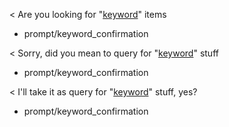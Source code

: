 < Are you looking for "[keyword](keyword_candidate)" items
* prompt/keyword_confirmation

< Sorry, did you mean to query for "[keyword](keyword_candidate)" stuff
* prompt/keyword_confirmation

< I'll take it as query for "[keyword](keyword_candidate)" stuff, yes?
* prompt/keyword_confirmation